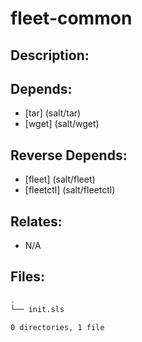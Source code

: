 # fleet-common

## Description:



## Depends:

  -  [tar] (salt/tar)
  -  [wget] (salt/wget)

## Reverse Depends:

  -  [fleet] (salt/fleet)
  -  [fleetctl] (salt/fleetctl)

## Relates:

  -  N/A

## Files:

```bash
.
└── init.sls

0 directories, 1 file
```
